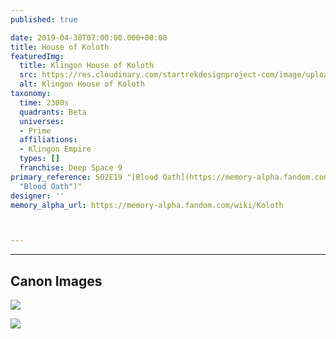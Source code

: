 ```yaml
---
published: true

date: 2019-04-30T07:00:00.000+00:00
title: House of Koloth
featuredImg:
  title: Klingon House of Koloth
  src: https://res.cloudinary.com/startrekdesignproject-com/image/upload/v1556655385/Klingon_HouseKoloth.png
  alt: Klingon House of Koloth
taxonomy:
  time: 2300s
  quadrants: Beta
  universes:
  - Prime
  affiliations:
  - Klingon Empire
  types: []
  franchise: Deep Space 9
primary_reference: S02E19 "[Blood Oath](https://memory-alpha.fandom.com/wiki/Blood_Oath
  "Blood Oath")"
designer: ''
memory_alpha_url: https://memory-alpha.fandom.com/wiki/Koloth



---
```

___
## Canon Images

![](https://res.cloudinary.com/startrekdesignproject-com/image/upload/v1556655385/House-of-Koloth_Blood_Oath_2.jpg)

![](https://res.cloudinary.com/startrekdesignproject-com/image/upload/v1556655385/House-of-Koloth_Blood_Oath_5.jpg)